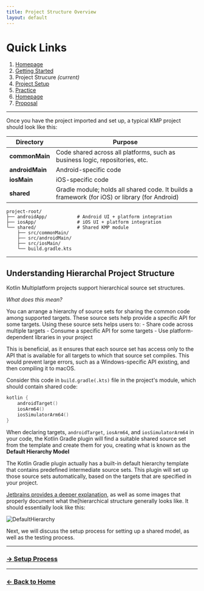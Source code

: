 ```yaml
---
title: Project Structure Overview
layout: default
---
```


# Quick Links
1. [Homepage](./tutorial/tutorial.md)
2. [Getting Started](./gettingStarted.md)
3. Project Strucure *(current)*
4. [Project Setup](./setup.md)
5. [Practice](./practice.md)
6. [Homepage](./index.md)
7. [Proposal](./proposal.md)

---

Once you have the project imported and set up, a typical KMP project should look like this:

| Directory | Purpose |
|------------|----------|
| **commonMain** | Code shared across all platforms, such as business logic, repositories, etc. |
| **androidMain** | Android-specific code |
| **iosMain** | iOS-specific code |
| **shared** | Gradle module; holds all shared code. It builds a framework (for iOS) or library (for Android) |

```
project-root/
├── androidApp/           # Android UI + platform integration
├── iosApp/               # iOS UI + platform integration
└── shared/               # Shared KMP module
    ├── src/commonMain/
    ├── src/androidMain/
    ├── src/iosMain/
    └── build.gradle.kts
```

---

## Understanding Hierarchal Project Structure

Kotlin Multiplatform projects support hierarchical source set structures.

*What does this mean?*

You can arrange a hierarchy of source sets for sharing the common code among supported targets. These source sets help provide a specific API for some targets. Using these source sets helps users to:
    - Share code across multiple targets
    - Consume a specific API for some targets
    - Use platform-dependent libraries in your project

This is beneficial, as it ensures that each source set has access only to the API that is available for all targets to which that source set compiles. This would prevent large errors, such as a Windows-specific API existing, and then compiling it to macOS.

Consider this code in `build.gradle(.kts)` file in the project's module, which should contain shared code:

```kotlin
kotlin {
    androidTarget()
    iosArm64()
    iosSimulatorArm64()
}
```
When declaring targets, `androidTarget`, `iosArm64`, and `iosSimulatorArm64` in your code, the Kotlin Gradle plugin will find a suitable shared source set from the template and create them for you, creating what is known as the **Default Hierarchy Model**

The Kotlin Gradle plugin actually has a built-in default hierarchy template that contains predefined intermediate source sets. This plugin will set up those source sets automatically, based on the targets that are specified in your project.

[Jetbrains provides a deeper explanation](https://www.jetbrains.com/help/kotlin-multiplatform-dev/multiplatform-hierarchy.html#default-hierarchy-template), as well as some images that properly document what the[hierarchical structure generally looks like. It should essentially look like this:

![DefaultHierarchy](./screenshots/DefaultHierarchy.png)

Next, we will discuss the setup process for setting up a shared model, as well as the testing process.

---

### [-> Setup Process](./setup.md)

---

### [<- Back to Home](./index.md)